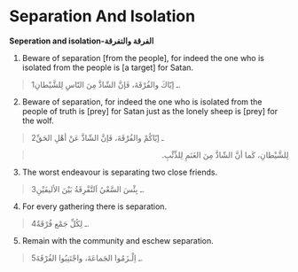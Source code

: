 Separation And Isolation
========================

**Seperation and isolation-الفرقة والتفرقة**

1. Beware of separation [from the people], for indeed the one who is
isolated from the people is [a target] for Satan.

> 1ـ إيّاكَ والفُرْقَةَ، فَإنَّ الشّاذَّ مِنَ النّاسِ لِلشَّيْطانِ.

2. Beware of separation, for indeed the one who is isolated from the
people of truth is [prey] for Satan just as the lonely sheep is [prey]
for the wolf.

> 2ـ إيّاكُمْ والفُرْقَةَ، فَإنَّ الشّاذَّ عَنْ أهْلِ الحَقِّ
<blockquote dir="rtl">
  <p>
لِلشَّيْطانِ، كَما أنَّ الشّاذَّ مِنَ الغَنَمِ لِلذِّئْبِ.
  </p>
</blockquote>

3. The worst endeavour is separating two close friends.

> 3ـ بِئْسَ السَّعْيُ اَلتَّفْرِقَةُ بَيْنَ الأليفَيْنِ.

4. For every gathering there is separation.

> 4ـ لِكُلِّ جَمْع فُرْقَةٌ.

5. Remain with the community and eschew separation.

> 5ـ اِلْـزَمُوا الجَماعَةَ، واجْتَنِبُوا الفُرْقَةَ.


